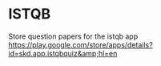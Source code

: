 # ISTQB
Store question papers for the istqb app https://play.google.com/store/apps/details?id=skd.app.istqbquiz&amp;hl=en
